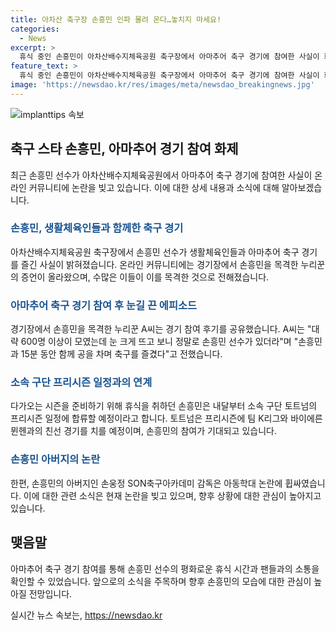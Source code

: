 ```yaml
---
title: 아차산 축구장 손흥민 인파 몰려 온다…놓치지 마세요!
categories:
  - News
excerpt: >
  휴식 중인 손흥민이 아차산배수지체육공원 축구장에서 아마추어 축구 경기에 참여한 사실이 화제다. 손흥민은 생활체육인들과 함께 축구를 즐기며 15분 동안 공을 차는 등 지역 사회와 소통했다. 이는 지난해에 이어 두 번째로 국내 아마추어 축구에 참여한 것으로, 많은 이들의 관심을 끌고 있다. 한편, 손흥민의 아버지인 손웅정 감독이 아동학대 논란에 휩싸였다는 소식도 논란이 되고 있다.
feature_text: >
  휴식 중인 손흥민이 아차산배수지체육공원 축구장에서 아마추어 축구 경기에 참여한 사실이 화제다. 손흥민은 생활체육인들과 함께 축구를 즐기며 15분 동안 공을 차는 등 지역 사회와 소통했다. 이는 지난해에 이어 두 번째로 국내 아마추어 축구에 참여한 것으로, 많은 이들의 관심을 끌고 있다. 한편, 손흥민의 아버지인 손웅정 감독이 아동학대 논란에 휩싸였다는 소식도 논란이 되고 있다.
image: 'https://newsdao.kr/res/images/meta/newsdao_breakingnews.jpg'
---
```


<p><img src="https://newsdao.kr/res/images/meta/newsdao_breakingnews.jpg" alt="implanttips 속보" /></p>

<h2 data-ke-size="size26">축구 스타 손흥민, 아마추어 경기 참여 화제</h2>

<p data-ke-size="size16">최근 손흥민 선수가 아차산배수지체육공원에서 아마추어 축구 경기에 참여한 사실이 온라인 커뮤니티에 논란을 빚고 있습니다. 이에 대한 상세 내용과 소식에 대해 알아보겠습니다.</p>

<h3><b><span style="color: #1a5490;">손흥민, 생활체육인들과 함께한 축구 경기</span></b></h3>

<p data-ke-size="size16">아차산배수지체육공원 축구장에서 손흥민 선수가 생활체육인들과 아마추어 축구 경기를 즐긴 사실이 밝혀졌습니다. 온라인 커뮤니티에는 경기장에서 손흥민을 목격한 누리꾼의 증언이 올라왔으며, 수많은 이들이 이를 목격한 것으로 전해졌습니다.</p>

<h3><b><span style="color: #1a5490;">아마추어 축구 경기 참여 후 눈길 끈 에피소드</span></b></h3>

<p data-ke-size="size16">경기장에서 손흥민을 목격한 누리꾼 A씨는 경기 참여 후기를 공유했습니다. A씨는 "대략 600명 이상이 모였는데 눈 크게 뜨고 보니 정말로 손흥민 선수가 있더라"며 "손흥민과 15분 동안 함께 공을 차며 축구를 즐겼다"고 전했습니다.</p>

<h3><b><span style="color: #1a5490;">소속 구단 프리시즌 일정과의 연계</span></b></h3>

<p data-ke-size="size16">다가오는 시즌을 준비하기 위해 휴식을 취하던 손흥민은 내달부터 소속 구단 토트넘의 프리시즌 일정에 합류할 예정이라고 합니다. 토트넘은 프리시즌에 팀 K리그와 바이에른 뮌헨과의 친선 경기를 치를 예정이며, 손흥민의 참여가 기대되고 있습니다.</p>

<h3><b><span style="color: #1a5490;">손흥민 아버지의 논란</span></b></h3>

<p data-ke-size="size16">한편, 손흥민의 아버지인 손웅정 SON축구아카데미 감독은 아동학대 논란에 휩싸였습니다. 이에 대한 관련 소식은 현재 논란을 빚고 있으며, 향후 상황에 대한 관심이 높아지고 있습니다.</p>

<h2 data-ke-size="size26">맺음말</h2>

<p data-ke-size="size16">아마추어 축구 경기 참여를 통해 손흥민 선수의 평화로운 휴식 시간과 팬들과의 소통을 확인할 수 있었습니다. 앞으로의 소식을 주목하며 향후 손흥민의 모습에 대한 관심이 높아질 전망입니다.</p>
실시간 뉴스 속보는, <a href="https://newsdao.kr" rel="dofollow">https://newsdao.kr</a>


